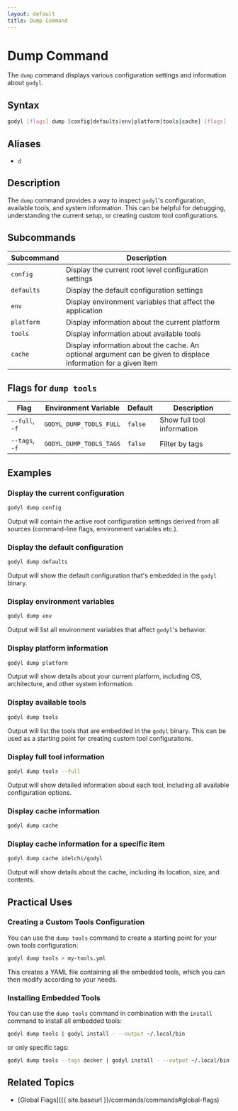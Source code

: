 ```yaml
---
layout: default
title: Dump Command
---
```


# Dump Command

The `dump` command displays various configuration settings and information about `godyl`.

## Syntax

```sh
godyl [flags] dump [config|defaults|env|platform|tools|cache] [flags]
```

## Aliases

- `d`

## Description

The `dump` command provides a way to inspect `godyl`'s configuration, available tools, and system information. This can be helpful for debugging, understanding the current setup, or creating custom tool configurations.

## Subcommands

| Subcommand | Description                                                                                                     |
| ---------- | --------------------------------------------------------------------------------------------------------------- |
| `config`   | Display the current root level configuration settings                                                           |
| `defaults` | Display the default configuration settings                                                                      |
| `env`      | Display environment variables that affect the application                                                       |
| `platform` | Display information about the current platform                                                                  |
| `tools`    | Display information about available tools                                                                       |
| `cache`    | Display information about the cache. An optional argument can be given to displace information for a given item |

## Flags for `dump tools`

| Flag           | Environment Variable    | Default | Description                |
| -------------- | ----------------------- | ------- | -------------------------- |
| `--full`, `-f` | `GODYL_DUMP_TOOLS_FULL` | `false` | Show full tool information |
| `--tags`, `-f` | `GODYL_DUMP_TOOLS_TAGS` | `false` | Filter by tags             |

## Examples

### Display the current configuration

```sh
godyl dump config
```

Output will contain the active root configuration settings derived from all sources (command-line flags, environment variables etc.).

### Display the default configuration

```sh
godyl dump defaults
```

Output will show the default configuration that's embedded in the `godyl` binary.

### Display environment variables

```sh
godyl dump env
```

Output will list all environment variables that affect `godyl`'s behavior.

### Display platform information

```sh
godyl dump platform
```

Output will show details about your current platform, including OS, architecture, and other system information.

### Display available tools

```sh
godyl dump tools
```

Output will list the tools that are embedded in the `godyl` binary. This can be used as a starting point for creating custom tool configurations.

### Display full tool information

```sh
godyl dump tools --full
```

Output will show detailed information about each tool, including all available configuration options.

### Display cache information

```sh
godyl dump cache
```

### Display cache information for a specific item

```sh
godyl dump cache idelchi/godyl
```

Output will show details about the cache, including its location, size, and contents.

## Practical Uses

### Creating a Custom Tools Configuration

You can use the `dump tools` command to create a starting point for your own tools configuration:

```sh
godyl dump tools > my-tools.yml
```

This creates a YAML file containing all the embedded tools, which you can then modify according to your needs.

### Installing Embedded Tools

You can use the `dump tools` command in combination with the `install` command to install all embedded tools:

```sh
godyl dump tools | godyl install - --output ~/.local/bin
```

or only specific tags:

```sh
godyl dump tools --tags docker | godyl install - --output ~/.local/bin
```

## Related Topics

- [Global Flags]({{ site.baseurl }}/commands/commands#global-flags)
